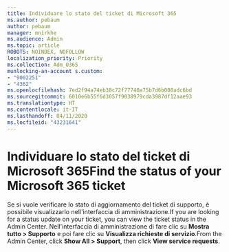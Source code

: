 ```yaml
---
title: Individuare lo stato del ticket di Microsoft 365
ms.author: pebaum
author: pebaum
manager: mnirkhe
ms.audience: Admin
ms.topic: article
ROBOTS: NOINDEX, NOFOLLOW
localization_priority: Priority
ms.collection: Adm_O365
munlocking-an-account s.custom:
- "9002251"
- "4362"
ms.openlocfilehash: 7ed2f94a74eb38c72f77740a75b7d6b008adc6bd
ms.sourcegitcommit: 6010e6b55f6d3057f9038979cda3987df12aae93
ms.translationtype: HT
ms.contentlocale: it-IT
ms.lasthandoff: 04/11/2020
ms.locfileid: "43231641"
---
```

# <a name="find-the-status-of-your-microsoft-365-ticket"></a><span data-ttu-id="c105a-102">Individuare lo stato del ticket di Microsoft 365</span><span class="sxs-lookup"><span data-stu-id="c105a-102">Find the status of your Microsoft 365 ticket</span></span>

<span data-ttu-id="c105a-103">Se si vuole verificare lo stato di aggiornamento del ticket di supporto, è possibile visualizzarlo nell'interfaccia di amministrazione.</span><span class="sxs-lookup"><span data-stu-id="c105a-103">If you are looking for a status update on your ticket, you can view the ticket status in the Admin Center.</span></span> <span data-ttu-id="c105a-104">Nell'interfaccia di amministrazione di fare clic su **Mostra tutto > Supporto** e poi fare clic su **Visualizza richieste di servizio**.</span><span class="sxs-lookup"><span data-stu-id="c105a-104">From the Admin Center, click **Show All > Support**, then click **View service requests**.</span></span>
